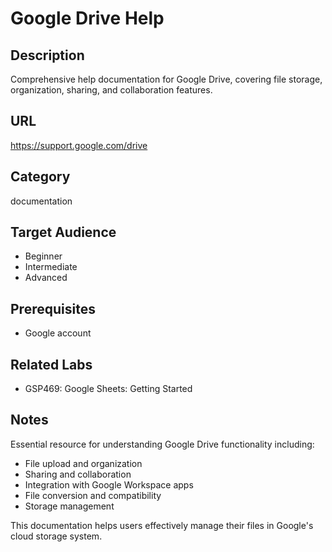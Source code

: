 # Google Drive Help

## Description
Comprehensive help documentation for Google Drive, covering file storage, organization, sharing, and collaboration features.

## URL
https://support.google.com/drive

## Category
documentation

## Target Audience
- Beginner
- Intermediate
- Advanced

## Prerequisites
- Google account

## Related Labs
- GSP469: Google Sheets: Getting Started

## Notes
Essential resource for understanding Google Drive functionality including:
- File upload and organization
- Sharing and collaboration
- Integration with Google Workspace apps
- File conversion and compatibility
- Storage management

This documentation helps users effectively manage their files in Google's cloud storage system.
